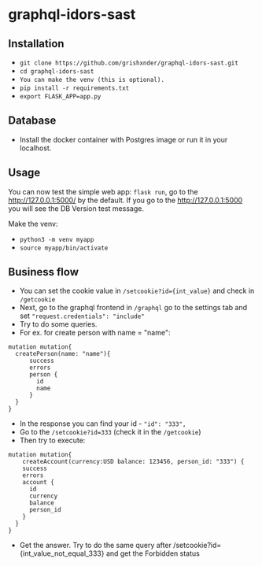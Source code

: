 # graphql-idors-sast

## Installation

- ```git clone https://github.com/grishxnder/graphql-idors-sast.git```
- ```cd graphql-idors-sast```
- ```You can make the venv (this is optional).```
- ```pip install -r requirements.txt```
- ```export FLASK_APP=app.py```

## Database
- Install the docker container with Postgres image or run it in your localhost.

## Usage

You can now test the simple web app: ```flask run```, go to the http://127.0.0.1:5000/ by the default.
If you go to the http://127.0.0.1:5000 you will see the DB Version test message.
  
Make the venv:
- ```python3 -m venv myapp```
- ```source myapp/bin/activate```

## Business flow

- You can set the cookie value in ```/setcookie?id={int_value}``` and check in ```/getcookie```
- Next, go to the graphql frontend in ```/graphql``` go to the settings tab and set ```"request.credentials": "include"``` 
- Try to do some queries.
- For ex. for create person with name = "name":
```
mutation mutation{
  createPerson(name: "name"){
      success
      errors
      person {
        id
        name
      }
  }
}
```
- In the response you can find your id - ```"id": "333",```
- Go to the ```/setcookie?id=333``` (check it in the ```/getcookie```)
- Then try to execute:
```
mutation mutation{
	createAccount(currency:USD balance: 123456, person_id: "333") {
    success
    errors
    account {
      id
      currency
      balance
      person_id
    }
  }
}
```
- Get the answer. Try to do the same query after /setcookie?id={int_value_not_equal_333} and get the Forbidden status